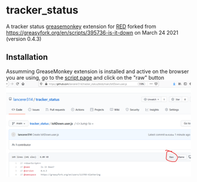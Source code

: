 # tracker_status
A tracker status [greasemonkey](https://www.greasespot.net/) extension for [RED](https://redacted.ch) forked from https://greasyfork.org/en/scripts/395736-is-it-down on March 24 2021 (version 0.4.3)

## Installation
Assumming GreaseMonkey extension is installed and active on the browser you are using, go to the [script page](https://github.com/lancerer314/tracker_status/blob/main/IsItDown.user.js) and click on the "raw" button
![Screenshot](media/raw.png)
